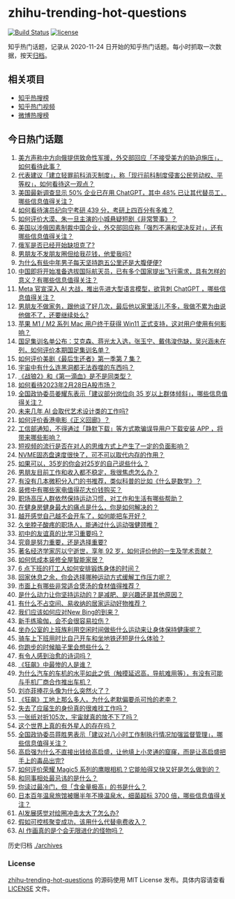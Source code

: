 # zhihu-trending-hot-questions

[![Build Status](https://github.com/justjavac/zhihu-trending-hot-questions/workflows/ci/badge.svg?branch=master)](https://github.com/justjavac/zhihu-trending-hot-questions/actions)
[![license](https://img.shields.io/github/license/justjavac/zhihu-trending-hot-questions)](https://github.com/justjavac/zhihu-trending-hot-questions/blob/master/LICENSE)

知乎热门话题，记录从 2020-11-24
日开始的知乎热门话题。每小时抓取一次数据，按天[归档](./archives)。

## 相关项目

- [知乎热搜榜](https://github.com/justjavac/zhihu-trending-top-search)
- [知乎热门视频](https://github.com/justjavac/zhihu-trending-hot-video)
- [微博热搜榜](https://github.com/justjavac/weibo-trending-hot-search)

## 今日热门话题

<!-- BEGIN -->
<!-- 最后更新时间 Tue Feb 28 2023 05:16:15 GMT+0800 (China Standard Time) -->

1. [美方声称中方向俄提供致命性军援，外交部回应「不接受美方的胁迫施压」，如何看待此事？](https://www.zhihu.com/question/586509470)
1. [代表建议「建立轻罪前科消灭制度」，称「现行前科制度侵害公民劳动权、平等权」，如何看待这一观点？](https://www.zhihu.com/question/586479510)
1. [美国最新调查显示 50% 企业已在用 ChatGPT，其中 48% 已让其代替员工，哪些信息值得关注？](https://www.zhihu.com/question/586508762)
1. [如何看待演员纪向宁考研 439 分，考研上四百分有多难？](https://www.zhihu.com/question/585661658)
1. [如何评价大漠、朱一旦主演的小城悬疑短剧《非常警事》？](https://www.zhihu.com/question/586338954)
1. [美国以涉俄因素制裁中国企业，外交部回应称「强烈不满和坚决反对」，还有哪些信息值得关注？](https://www.zhihu.com/question/586506457)
1. [俄军是否已经开始缺坦克了?](https://www.zhihu.com/question/574730416)
1. [男朋友不发朋友圈但给我花钱，他爱我吗?](https://www.zhihu.com/question/585235996)
1. [为什么有些中年男子每天坚持跑五公里还是大腹便便?](https://www.zhihu.com/question/457131875)
1. [中国即将开始准备选拔国际航天员，已有多个国家提出飞行需求，具有怎样的意义？有哪些信息值得关注？](https://www.zhihu.com/question/586362225)
1. [Meta 官宣深入 AI 大战，推出先进大型语言模型，欲背刺 ChatGPT ，哪些信息值得关注？](https://www.zhihu.com/question/586155875)
1. [男朋友不做家务，跟他谈了好几次，最后他以家里活儿不多，我做不累为由说他做不了，还要继续处么?](https://www.zhihu.com/question/585933734)
1. [苹果 M1 / M2 系列 Mac 用户终于获得 Win11 正式支持，这对用户使用有何影响？](https://www.zhihu.com/question/584560425)
1. [国足集训名单公布：艾克森、蒋光太入选，张玉宁、戴伟浚伤缺，吴兴涵未在列，如何评价本期国足集训名单？](https://www.zhihu.com/question/586547386)
1. [如何评价美剧《最后生还者》第一季第 7 集？](https://www.zhihu.com/question/586464813)
1. [宇宙中有什么连黑洞都无法吞噬的东西吗？](https://www.zhihu.com/question/585761926)
1. [《战狼2》和《第一滴血》是不是同类型？](https://www.zhihu.com/question/63441664)
1. [如何看待2023年2月28日A股市场？](https://www.zhihu.com/question/586574903)
1. [全国政协委员姜耀东表示「建议部分岗位向 35 岁以上群体倾斜」，哪些信息值得关注？](https://www.zhihu.com/question/586538029)
1. [未来几年 AI 会取代艺术设计类的工作吗?](https://www.zhihu.com/question/583691915)
1. [如何评价香港电影《正义回廊》？](https://www.zhihu.com/question/571587416)
1. [工信部通知，不得通过「静默下载」等方式欺骗误导用户下载安装 APP ，将带来哪些影响？](https://www.zhihu.com/question/586473551)
1. [短视频的流行是否在对人的思维方式上产生了一定的负面影响？](https://www.zhihu.com/question/577722862)
1. [NVME固态盘速度很快了，可不可以取代内存的作用？](https://www.zhihu.com/question/488798687)
1. [如果可以，35岁的你会对25岁的自己说些什么？](https://www.zhihu.com/question/508559232)
1. [男朋友目前工作和收入都不稳定，我很焦虑怎么办？](https://www.zhihu.com/question/585263032)
1. [有没有几本微积分入门的书推荐，类似科普的比如《什么是数学》？](https://www.zhihu.com/question/21637926)
1. [装修中有哪些家电值得花大价钱购买？](https://www.zhihu.com/question/585163658)
1. [职场高压人群依然保持运动习惯，对工作和生活有哪些帮助？](https://www.zhihu.com/question/584673220)
1. [在健身房健身最大的痛点是什么，你是如何解决的？](https://www.zhihu.com/question/584673203)
1. [越开感觉自己越不会开车了，如何能把车开好？](https://www.zhihu.com/question/585669603)
1. [久坐脖子酸疼的职场人，能通过什么运动强健颈椎？](https://www.zhihu.com/question/585117348)
1. [初中的友谊真的比学习重要吗？](https://www.zhihu.com/question/586259427)
1. [究竟是努力重要，还是选择重要?](https://www.zhihu.com/question/586452816)
1. [著名经济学家厉以宁逝世，享年 92 岁，如何评价他的一生及学术贡献？](https://www.zhihu.com/question/586599552)
1. [如何低成本装修全屋智能家居？](https://www.zhihu.com/question/585164142)
1. [6 点下班的打工人如何安排锻炼身体的时间？](https://www.zhihu.com/question/585058913)
1. [回家休息之余，你会选择哪种运动方式缓解工作压力呢？](https://www.zhihu.com/question/585895176)
1. [市面上有哪些非常适合煲汤的食材值得推荐？](https://www.zhihu.com/question/585496568)
1. [是什么动力让你坚持运动的？是减肥、是兴趣还是其他原因？](https://www.zhihu.com/question/585917160)
1. [有什么不占空间、易收纳的居家运动好物推荐？](https://www.zhihu.com/question/585260012)
1. [我们应该如何应对New Bing的到来？](https://www.zhihu.com/question/584065414)
1. [新手练瑜伽，会不会很容易拉伤？](https://www.zhihu.com/question/585259872)
1. [坐办公室的上班族利用空闲时间做些什么运动来让身体保持健康呢？](https://www.zhihu.com/question/585423008)
1. [骑车上下班用时比自己开车和坐地铁还短是什么体验？](https://www.zhihu.com/question/584673172)
1. [你跑步的时候脑子里会想些什么？](https://www.zhihu.com/question/585251660)
1. [有令人感到治愈的诗词吗？](https://www.zhihu.com/question/584986252)
1. [《狂飙》中最惨的人是谁？](https://www.zhihu.com/question/586380821)
1. [为什么汽车的车机的水平如此之低（触摸延迟高，导航难用等），有没有可能与手机厂商合作推出车机？](https://www.zhihu.com/question/287282417)
1. [刘亦菲捧花头像为什么突然火了？](https://www.zhihu.com/question/585431394)
1. [《狂飙》工地上那么多人，为什么老默偏要杀可怜的老李？](https://www.zhihu.com/question/581727017)
1. [失去了应届生的身份真的很难找工作吗？](https://www.zhihu.com/question/556648354)
1. [一张纸对折105次，宇宙就真的放不下了吗？](https://www.zhihu.com/question/428831824)
1. [这个世界上真的有外星人的存在吗？](https://www.zhihu.com/question/337871081)
1. [全国政协委员蒋胜男表示「建议对八小时工作制执行情况加强监督管理」，哪些信息值得关注？](https://www.zhihu.com/question/586455059)
1. [高启强为什么不直接出钱给高启盛，让他填上小灵通的窟窿，而是让高启盛把手上的毒品出完?](https://www.zhihu.com/question/582590428)
1. [如何评价荣耀 Magic5 系列的鹰眼相机？它能拍得又快又好是怎么做到的？](https://www.zhihu.com/question/586594670)
1. [和同事相处最忌讳的是什么？](https://www.zhihu.com/question/294492493)
1. [你读过最冷门，但「含金量极高」的书是什么？](https://www.zhihu.com/question/438708854)
1. [日本百年温泉旅馆被曝半年不换温泉水，细菌超标 3700 倍，哪些信息值得关注？](https://www.zhihu.com/question/586332654)
1. [AI发展感觉对绘圈冲击太大了怎么办?](https://www.zhihu.com/question/557600073)
1. [假如可控核聚变成功，该用什么代替电费收入？](https://www.zhihu.com/question/586374749)
1. [AI 作画真的是个会无限进化的怪物吗？](https://www.zhihu.com/question/558398027)

<!-- END -->

历史归档 [./archives](./archives)

### License

[zhihu-trending-hot-questions](https://github.com/justjavac/zhihu-trending-hot-questions)
的源码使用 MIT License 发布。具体内容请查看 [LICENSE](./LICENSE) 文件。
